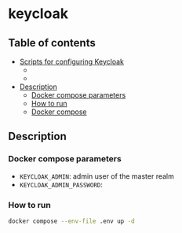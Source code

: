 # keycloak

## Table of contents
* [Scripts for configuring Keycloak](./scripts/)
    * [](./scripts/setup_realm.sh)
    * []()
* [Description](#)
    * [Docker compose parameters](#)
    * [How to run](#)
    * [Docker compose](./docker-compose.yml)
    


## **Description**

### **Docker compose parameters**

- `KEYCLOAK_ADMIN`: admin user of the master realm
- `KEYCLOAK_ADMIN_PASSWORD`: 


### **How to run**
```sh
docker compose --env-file .env up -d
```